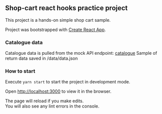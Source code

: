 ## Shop-cart react hooks practice project

This project is a hands-on simple shop cart sample. 

Project was bootstrapped with [Create React App](https://github.com/facebook/create-react-app).

### Catalogue data

Catalogue data is pulled from the mock API endpoint: [catalogue](https://5e77a9a9e3fd85001601f9dd.mockapi.io/api/v1/gatalogue)
Sample of return data saved in /data/data.json

### How to start

Execute `yarn start` to start the project in development mode.<br />

Open [http://localhost:3000](http://localhost:3000) to view it in the browser.

The page will reload if you make edits.<br />
You will also see any lint errors in the console.